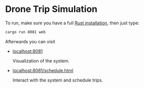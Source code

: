 # Drone Trip Simulation

To run, make sure you have a full [Rust installation](https://www.rust-lang.org/tools/install), then just type:

```bash
cargo run 8081 web
```

Afterwards you can visit

* [localhost:8081](http://localhost:8081)
  
  Visualization of the system.

* [localhost:8081/schedule.html](http://localhost:8081/schedule.html)

  Interact with the system and schedule trips.
